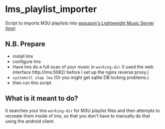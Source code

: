 # lms_playlist_importer
Script to imports M3U playlists into [epoupon's Lightweight Music Server (lms)](https://github.com/epoupon/lms)

## N.B. Prepare

- install lms
- configure lms
- Have lms do a full scan of your music in `working-dir` (I used the web interface http://lms:5082/ before I set up the nginx reverse proxy.)
- `systemctl stop lms` (Or you might get sqlite DB locking problems.)
- then run this script


## What is it meant to do?

It searches your lms `working-dir` for M3U playlist files and then attempts to
recreate them inside of lms, so that you don't have to manually do that using
the android client.
